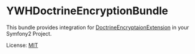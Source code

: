 # YWHDoctrineEncryptionBundle

This bundle provides integration for
[DoctrineEncryptaionExtension](https://github.com/yeswehack/DoctrineEncryptionExtension) in
your Symfony2 Project.

License: [MIT](LICENSE)
